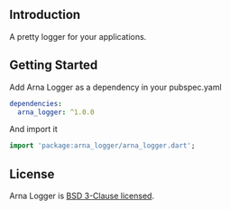 ## Introduction

A pretty logger for your applications.

## Getting Started

Add Arna Logger as a dependency in your pubspec.yaml

```yaml
dependencies:
  arna_logger: ^1.0.0
```

And import it

```dart
import 'package:arna_logger/arna_logger.dart';
```

## License

Arna Logger is [BSD 3-Clause licensed](./LICENSE).

